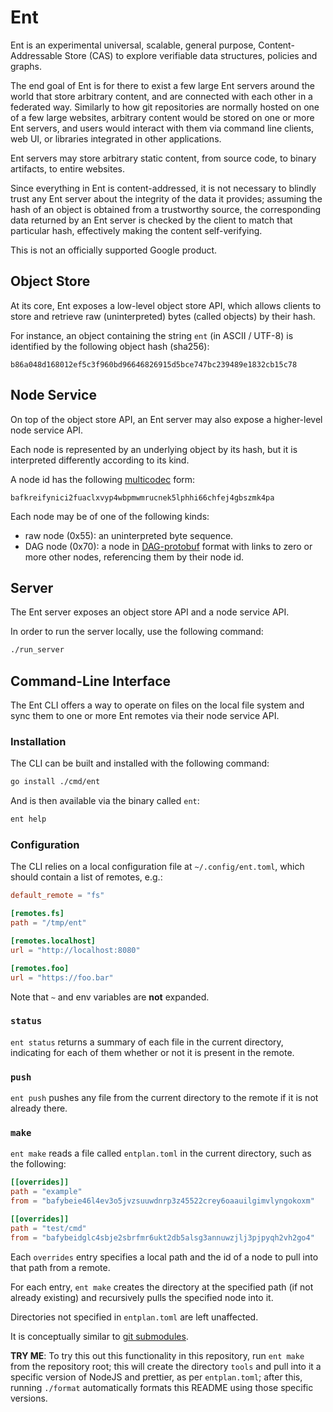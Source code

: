 # Ent

Ent is an experimental universal, scalable, general purpose, Content-Addressable
Store (CAS) to explore verifiable data structures, policies and graphs.

The end goal of Ent is for there to exist a few large Ent servers around the
world that store arbitrary content, and are connected with each other in a
federated way. Similarly to how git repositories are normally hosted on one of a
few large websites, arbitrary content would be stored on one or more Ent
servers, and users would interact with them via command line clients, web UI, or
libraries integrated in other applications.

Ent servers may store arbitrary static content, from source code, to binary
artifacts, to entire websites.

Since everything in Ent is content-addressed, it is not necessary to blindly
trust any Ent server about the integrity of the data it provides; assuming the
hash of an object is obtained from a trustworthy source, the corresponding data
returned by an Ent server is checked by the client to match that particular
hash, effectively making the content self-verifying.

This is not an officially supported Google product.

## Object Store

At its core, Ent exposes a low-level object store API, which allows clients to
store and retrieve raw (uninterpreted) bytes (called objects) by their hash.

For instance, an object containing the string `ent` (in ASCII / UTF-8) is
identified by the following object hash (sha256):

`b86a048d168012ef5c3f960bd96646826915d5bce747bc239489e1832cb15c78`

## Node Service

On top of the object store API, an Ent server may also expose a higher-level
node service API.

Each node is represented by an underlying object by its hash, but it is
interpreted differently according to its kind.

A node id has the following
[multicodec](https://github.com/multiformats/multicodec) form:

`bafkreifynici2fuaclxvyp4wbpmwmrucnek5lphhi66chfej4gbszmk4pa`

Each node may be of one of the following kinds:

- raw node (0x55): an uninterpreted byte sequence.
- DAG node (0x70): a node in
  [DAG-protobuf](https://ipld.io/docs/codecs/known/dag-pb/) format with links to
  zero or more other nodes, referencing them by their node id.

## Server

The Ent server exposes an object store API and a node service API.

In order to run the server locally, use the following command:

```bash
./run_server
```

## Command-Line Interface

The Ent CLI offers a way to operate on files on the local file system and sync
them to one or more Ent remotes via their node service API.

### Installation

The CLI can be built and installed with the following command:

```bash
go install ./cmd/ent
```

And is then available via the binary called `ent`:

```bash
ent help
```

### Configuration

The CLI relies on a local configuration file at `~/.config/ent.toml`, which
should contain a list of remotes, e.g.:

```toml
default_remote = "fs"

[remotes.fs]
path = "/tmp/ent"

[remotes.localhost]
url = "http://localhost:8080"

[remotes.foo]
url = "https://foo.bar"
```

Note that `~` and env variables are **not** expanded.

### `status`

`ent status` returns a summary of each file in the current directory, indicating
for each of them whether or not it is present in the remote.

### `push`

`ent push` pushes any file from the current directory to the remote if it is not
already there.

### `make`

`ent make` reads a file called `entplan.toml` in the current directory, such as
the following:

```toml
[[overrides]]
path = "example"
from = "bafybeie46l4ev3o5jvzsuuwdnrp3z45522crey6oaauilgimvlyngokoxm"

[[overrides]]
path = "test/cmd"
from = "bafybeidglc4sbje2sbrfmr6ukt2db5alsg3annuwzjlj3pjpyqh2vh2go4"
```

Each `overrides` entry specifies a local path and the id of a node to pull into
that path from a remote.

For each entry, `ent make` creates the directory at the specified path (if not
already existing) and recursively pulls the specified node into it.

Directories not specified in `entplan.toml` are left unaffected.

It is conceptually similar to
[git submodules](https://git-scm.com/book/en/v2/Git-Tools-Submodules).

**TRY ME**: To try this out this functionality in this repository, run
`ent make` from the repository root; this will create the directory `tools` and
pull into it a specific version of NodeJS and prettier, as per `entplan.toml`;
after this, running `./format` automatically formats this README using those
specific versions.
